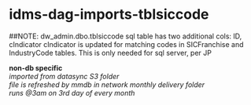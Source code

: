 # idms-dag-imports-tblsiccode

##NOTE: dw_admin.dbo.tblsiccode 
sql table has two additional cols: ID, cIndicator
cIndicator is updated for matching codes in SICFranchise and IndustryCode tables. 
This is only needed for sql server, per JP

**non-db specific** <br />
*imported from datasync S3 folder* <br />
*file is refreshed by mmdb in network monthly delivery folder* <br /> 
*runs @3am on 3rd day of every month*

